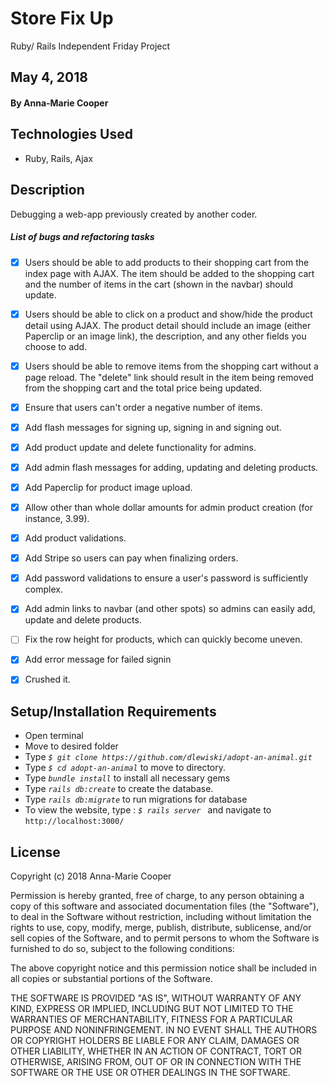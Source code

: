 # Store Fix Up
Ruby/ Rails Independent Friday Project

## May 4, 2018

#### By Anna-Marie Cooper

## Technologies Used
  * Ruby, Rails, Ajax

## Description

Debugging a web-app previously created by another coder.

##### List of bugs and refactoring tasks

- [x] Users should be able to add products to their shopping cart from the index page with AJAX. The item should be added to the shopping cart and the number of items in the cart (shown in the navbar) should update.
- [x] Users should be able to click on a product and show/hide the product detail using AJAX. The product detail should include an image (either Paperclip or an image link), the description, and any other fields you choose to add.
- [x] Users should be able to remove items from the shopping cart without a page reload. The "delete" link should result in the item being removed from the shopping cart and the total price being updated.

- [x] Ensure that users can't order a negative number of items.
- [x] Add flash messages for signing up, signing in and signing out.
- [x] Add product update and delete functionality for admins.
- [x] Add admin flash messages for adding, updating and deleting products.
- [x] Add Paperclip for product image upload.
- [x] Allow other than whole dollar amounts for admin product creation (for instance, 3.99).
- [x] Add product validations.
- [x] Add Stripe so users can pay when finalizing orders.
- [x] Add password validations to ensure a user's password is sufficiently complex.
- [x] Add admin links to navbar (and other spots) so admins can easily add, update and delete products.
- [ ] Fix the row height for products, which can quickly become uneven.
- [x] Add error message for failed signin
- [x] Crushed it.


## Setup/Installation Requirements
* Open terminal
* Move to desired folder
* Type  _`$ git clone https://github.com/dlewiski/adopt-an-animal.git`_
* Type _`$ cd adopt-an-animal`_ to move to directory.
* Type _`bundle install`_ to install all necessary gems
* Type _`rails db:create`_ to create the database.
* Type _`rails db:migrate`_ to run migrations for database
* To view the website, type : _`$ rails server `_ and navigate to `http://localhost:3000/`

## License
  Copyright (c) 2018 Anna-Marie Cooper

  Permission is hereby granted, free of charge, to any person obtaining a copy of this software and associated documentation files (the "Software"), to deal in the Software without restriction, including without limitation the rights to use, copy, modify, merge, publish, distribute, sublicense, and/or sell copies of the Software, and to permit persons to whom the Software is furnished to do so, subject to the following conditions:

  The above copyright notice and this permission notice shall be included in all copies or substantial portions of the Software.

  THE SOFTWARE IS PROVIDED "AS IS", WITHOUT WARRANTY OF ANY KIND, EXPRESS OR IMPLIED, INCLUDING BUT NOT LIMITED TO THE WARRANTIES OF MERCHANTABILITY, FITNESS FOR A PARTICULAR PURPOSE AND NONINFRINGEMENT. IN NO EVENT SHALL THE AUTHORS OR COPYRIGHT HOLDERS BE LIABLE FOR ANY CLAIM, DAMAGES OR OTHER LIABILITY, WHETHER IN AN ACTION OF CONTRACT, TORT OR OTHERWISE, ARISING FROM, OUT OF OR IN CONNECTION WITH THE SOFTWARE OR THE USE OR OTHER DEALINGS IN THE SOFTWARE.

